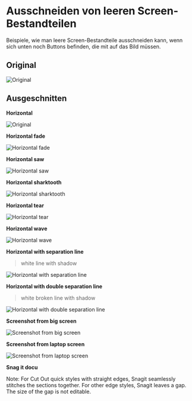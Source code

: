 # Ausschneiden von leeren Screen-Bestandteilen

Beispiele, wie man leere Screen-Bestandteile ausschneiden kann, wenn sich unten noch Buttons befinden, die mit auf das Bild müssen. 


## Original

![Original](../Assets/Screenshots/DocuTest/CutOuts/ProductDetails.png "[Original]")

## Ausgeschnitten

**Horizontal**

![Original](../Assets/Screenshots/DocuTest/CutOuts/Horizontal.png "[Original]")


**Horizontal fade**

![Horizontal fade](../Assets/Screenshots/DocuTest/CutOuts/HorizontalFade.png "[Horizontal fade]")

**Horizontal saw**

![Horizontal saw](../Assets/Screenshots/DocuTest/CutOuts/Horizontalsaw.png "[Horizontal saw]")

**Horizontal sharktooth**

![Horizontal sharktooth](../Assets/Screenshots/DocuTest/CutOuts/Horizontalsharktooth.png "[Horizontal sharktooth]")


**Horizontal tear**

![Horizontal tear](../Assets/Screenshots/DocuTest/CutOuts/Horizontaltear.png "[Horizontal tear]")


**Horizontal wave**

![Horizontal wave](../Assets/Screenshots/DocuTest/CutOuts/Horizontalwave.png "[Horizontal wave]")


**Horizontal with separation line**
> white line with shadow

![Horizontal with separation line](../Assets/Screenshots/DocuTest/CutOuts/HorizontalWithSeparatioon.png "[Horizontal with separation line]")


**Horizontal with double separation line**
> white broken line with shadow

![Horizontal with double separation line](../Assets/Screenshots/DocuTest/CutOuts/HorizontalDoubleSeparation.png "[Horizontal with double separation line]")


**Screenshot from big screen**


![Screenshot from big screen](../Assets/Screenshots/DocuTest/CutOuts/Bigscreen.png "[Screenshot from big screen]")

**Screenshot from laptop screen**

![Screenshot from laptop screen](../Assets/Screenshots/DocuTest/CutOuts/LaptopScreen.png "[Screenshot from laptop screen]")


**Snag it docu**

Note: For Cut Out quick styles with straight edges, Snagit seamlessly stitches the sections together. For other edge styles, Snagit leaves a gap. The size of the gap is not editable.









